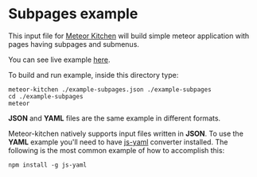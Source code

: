 Subpages example
================

This input file for <a href="http://www.meteorkitchen.com" target="_blank">Meteor Kitchen</a> will build simple meteor application with pages having subpages and submenus.

You can see live example <a href="http://example-subpages.meteorfarm.com" target="_blank">here</a>.

To build and run example, inside this directory type:

```
meteor-kitchen ./example-subpages.json ./example-subpages
cd ./example-subpages
meteor
```

**JSON** and **YAML** files are the same example in different formats.

Meteor-kitchen natively supports input files written in **JSON**. To use the **YAML** example you'll need to have <a href="https://www.npmjs.com/package/yaml-js" target="_blank">js-yaml</a> converter installed. The following is the most common example of how to accomplish this:

```
npm install -g js-yaml
```
